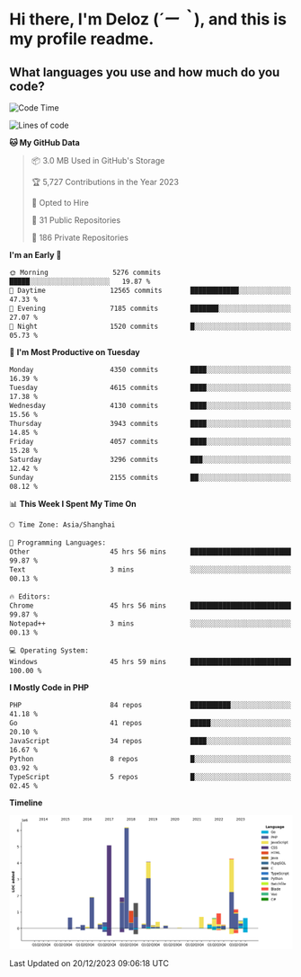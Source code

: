 # **Hi there, I'm Deloz (*´ー｀*), and this is my profile readme.**

## **What languages you use and how much do you code?**

<!--START_SECTION:waka-->
![Code Time](http://img.shields.io/badge/Code%20Time-3%2C031%20hrs%201%20min-blue)

![Lines of code](https://img.shields.io/badge/From%20Hello%20World%20I%27ve%20Written-33.6%20million%20lines%20of%20code-blue)

**🐱 My GitHub Data** 

> 📦 3.0 MB Used in GitHub's Storage 
 > 
> 🏆 5,727 Contributions in the Year 2023
 > 
> 💼 Opted to Hire
 > 
> 📜 31 Public Repositories 
 > 
> 🔑 186 Private Repositories 
 > 
**I'm an Early 🐤** 

```text
🌞 Morning                5276 commits        █████░░░░░░░░░░░░░░░░░░░░   19.87 % 
🌆 Daytime                12565 commits       ████████████░░░░░░░░░░░░░   47.33 % 
🌃 Evening                7185 commits        ███████░░░░░░░░░░░░░░░░░░   27.07 % 
🌙 Night                  1520 commits        █░░░░░░░░░░░░░░░░░░░░░░░░   05.73 % 
```
📅 **I'm Most Productive on Tuesday** 

```text
Monday                   4350 commits        ████░░░░░░░░░░░░░░░░░░░░░   16.39 % 
Tuesday                  4615 commits        ████░░░░░░░░░░░░░░░░░░░░░   17.38 % 
Wednesday                4130 commits        ████░░░░░░░░░░░░░░░░░░░░░   15.56 % 
Thursday                 3943 commits        ████░░░░░░░░░░░░░░░░░░░░░   14.85 % 
Friday                   4057 commits        ████░░░░░░░░░░░░░░░░░░░░░   15.28 % 
Saturday                 3296 commits        ███░░░░░░░░░░░░░░░░░░░░░░   12.42 % 
Sunday                   2155 commits        ██░░░░░░░░░░░░░░░░░░░░░░░   08.12 % 
```


📊 **This Week I Spent My Time On** 

```text
🕑︎ Time Zone: Asia/Shanghai

💬 Programming Languages: 
Other                    45 hrs 56 mins      █████████████████████████   99.87 % 
Text                     3 mins              ░░░░░░░░░░░░░░░░░░░░░░░░░   00.13 % 

🔥 Editors: 
Chrome                   45 hrs 56 mins      █████████████████████████   99.87 % 
Notepad++                3 mins              ░░░░░░░░░░░░░░░░░░░░░░░░░   00.13 % 

💻 Operating System: 
Windows                  45 hrs 59 mins      █████████████████████████   100.00 % 
```

**I Mostly Code in PHP** 

```text
PHP                      84 repos            ██████████░░░░░░░░░░░░░░░   41.18 % 
Go                       41 repos            █████░░░░░░░░░░░░░░░░░░░░   20.10 % 
JavaScript               34 repos            ████░░░░░░░░░░░░░░░░░░░░░   16.67 % 
Python                   8 repos             █░░░░░░░░░░░░░░░░░░░░░░░░   03.92 % 
TypeScript               5 repos             █░░░░░░░░░░░░░░░░░░░░░░░░   02.45 % 
```



**Timeline**

![Lines of Code chart](https://raw.githubusercontent.com/deloz/deloz/main/assets/bar_graph.png)


 Last Updated on 20/12/2023 09:06:18 UTC
<!--END_SECTION:waka-->
